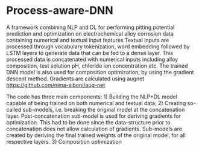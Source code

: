 # Process-aware-DNN
A framework combining NLP and DL for performing pitting potential prediction and optimization on electrochemical alloy corrosion data containing numerical and textual input features
Textual inputs are processed through vocabulary tokenization, word embedding followed by LSTM layers to generate data that can be fed to a dense layer.
This processed data is concatenated with numerical inputs including alloy composition, test solution pH, chloride ion concentration etc.
The trained DNN model is also used for composition optimization, by using the gradient descent method. Gradients are calculated using augnet https://github.com/nima-siboni/aug-net

The code has three main components: 1) Building the NLP+DL model capable of being trained on both numerical and textual data; 2) Creating so-called sub-models, i.e. breaking the original model at the concatenation layer. Post-concatenation sub-model is used for deriving gradients for optimization. This had to be done since the data-structure prior to concatenation does not allow calculation of gradients. Sub-models are created by deriving the final trained weights of the original model, for all respective layers. 3) Composition optimization
